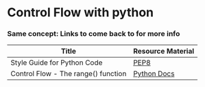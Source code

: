 # Control Flow with python

### Same concept: Links to come back to for more info

| Title                               | Resource Material                                                                     |
| ----------------------------------- | ------------------------------------------------------------------------------------- |
| Style Guide for Python Code         | [PEP8](https://peps.python.org/pep-0008/)                                             |
| Control Flow - The range() function | [Python Docs](https://docs.python.org/3/tutorial/controlflow.html#the-range-function) |
